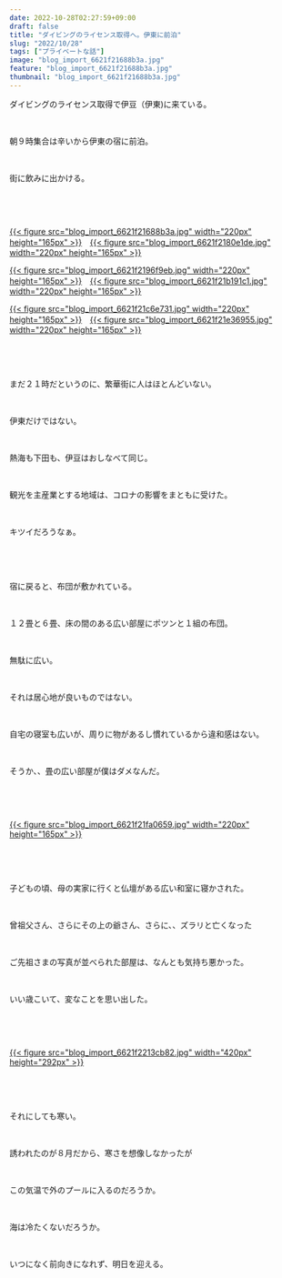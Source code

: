 ```yaml
---
date: 2022-10-28T02:27:59+09:00
draft: false
title: "ダイビングのライセンス取得へ。伊東に前泊"
slug: "2022/10/28"
tags: ["プライベートな話"]
image: "blog_import_6621f21688b3a.jpg"
feature: "blog_import_6621f21688b3a.jpg"
thumbnail: "blog_import_6621f21688b3a.jpg"
---
```

<p>ダイビングのライセンス取得で伊豆（伊東)に来ている。</p><p> </p><p>朝９時集合は辛いから伊東の宿に前泊。</p><p> </p><p>街に飲みに出かける。</p><p> </p><p> </p><p><a href="blog_import_6621f21688b3a.jpg">{{< figure src="blog_import_6621f21688b3a.jpg" width="220px" height="165px" >}}</a>　<a href="blog_import_6621f2180e1de.jpg">{{< figure src="blog_import_6621f2180e1de.jpg" width="220px" height="165px" >}}</a></p><p><a href="blog_import_6621f2196f9eb.jpg">{{< figure src="blog_import_6621f2196f9eb.jpg" width="220px" height="165px" >}}</a>　<a href="blog_import_6621f21b191c1.jpg">{{< figure src="blog_import_6621f21b191c1.jpg" width="220px" height="165px" >}}</a></p><p><a href="blog_import_6621f21c6e731.jpg">{{< figure src="blog_import_6621f21c6e731.jpg" width="220px" height="165px" >}}</a>　<a href="blog_import_6621f21e36955.jpg">{{< figure src="blog_import_6621f21e36955.jpg" width="220px" height="165px" >}}</a></p><p> </p><p> </p><p>まだ２１時だというのに、繁華街に人はほとんどいない。</p><p> </p><p>伊東だけではない。</p><p> </p><p>熱海も下田も、伊豆はおしなべて同じ。</p><p> </p><p>観光を主産業とする地域は、コロナの影響をまともに受けた。</p><p> </p><p>キツイだろうなぁ。</p><p> </p><p> </p><p>宿に戻ると、布団が敷かれている。</p><p> </p><p>１２畳と６畳、床の間のある広い部屋にポツンと１組の布団。</p><p> </p><p>無駄に広い。</p><p> </p><p>それは居心地が良いものではない。</p><p> </p><p>自宅の寝室も広いが、周りに物があるし慣れているから違和感はない。</p><p> </p><p>そうか、、畳の広い部屋が僕はダメなんだ。</p><p> </p><p> </p><p><a href="blog_import_6621f21fa0659.jpg">{{< figure src="blog_import_6621f21fa0659.jpg" width="220px" height="165px" >}}</a></p><p> </p><p> </p><p>子どもの頃、母の実家に行くと仏壇がある広い和室に寝かされた。</p><p> </p><p>曾祖父さん、さらにその上の爺さん、さらに、、ズラリと亡くなった</p><p> </p><p>ご先祖さまの写真が並べられた部屋は、なんとも気持ち悪かった。</p><p> </p><p>いい歳こいて、変なことを思い出した。</p><p> </p><p> </p><p><a href="blog_import_6621f2213cb82.jpg">{{< figure src="blog_import_6621f2213cb82.jpg" width="420px" height="292px" >}}</a></p><p> </p><p> </p><p>それにしても寒い。</p><p> </p><p>誘われたのが８月だから、寒さを想像しなかったが</p><p> </p><p>この気温で外のプールに入るのだろうか。</p><p> </p><p>海は冷たくないだろうか。</p><p> </p><p>いつになく前向きになれず、明日を迎える。</p><p> </p><p> </p><p> </p>

